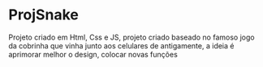 # ProjSnake
Projeto criado em Html, Css e JS, projeto criado baseado no famoso jogo da cobrinha que vinha junto aos celulares de antigamente, a ideia é aprimorar melhor o design, colocar novas
funções 
